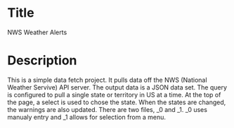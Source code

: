 # Title
NWS Weather Alerts
# Description
This is a simple data fetch project.  It pulls data off the NWS (National Weather Servive) API server.  The output data is a JSON data set.  The query is configured to pull a single state or territory in US at a time.  At the top of the page, a select is used to chose the state.  When the states are changed, the warnings are also updated.  There are two files, _0 and _1.  _0 uses manualy entry and _1 allows for selection from a menu.

